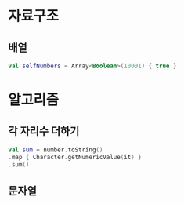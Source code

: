 # 자료구조



## 배열

```kotlin
val selfNumbers = Array<Boolean>(10001) { true }
```





# 알고리즘



## 각 자리수 더하기

```kotlin
val sum = number.toString()
.map { Character.getNumericValue(it) }
.sum()
```



## 문자열

